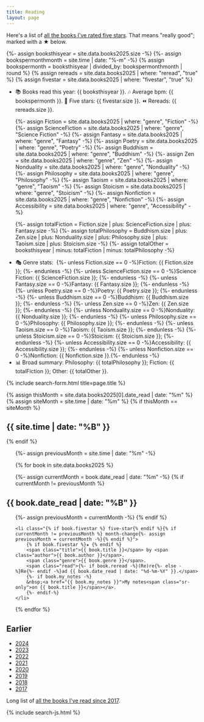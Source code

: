 ```yaml
---
title: Reading
layout: page
---
```


Here's a list of <a href="/reading/five-stars/">all the books I've rated five stars</a>. That means "really good"; marked with a ★ below.

{%- assign booksthisyear = site.data.books2025.size -%}
{%- assign bookspermonthmonth = site.time | date: "%-m" -%}
{% assign bookspermonth = booksthisyear | divided_by: bookspermonthmonth | round %}
{% assign rereads = site.data.books2025 | where: "reread", "true" %}
{% assign fivestar = site.data.books2025 | where: "fivestar", "true" %}

<ul>

<li>
📚 Books read this year: {{ booksthisyear }}. 🎶 Average bpm: {{ bookspermonth }}. 🌟 Five stars: {{ fivestar.size }}. ⏪ Rereads: {{ rereads.size }}.
</li>

{%- assign Fiction = site.data.books2025 | where: "genre", "Fiction" -%}
{%- assign ScienceFiction = site.data.books2025 | where: "genre", "Science Fiction" -%}
{%- assign Fantasy = site.data.books2025 | where: "genre", "Fantasy" -%}
{%- assign Poetry = site.data.books2025 | where: "genre", "Poetry" -%}
{%- assign Buddhism = site.data.books2025 | where: "genre", "Buddhism" -%}
{%- assign Zen = site.data.books2025 | where: "genre", "Zen" -%}
{%- assign Nonduality = site.data.books2025 | where: "genre", "Nonduality" -%}
{%- assign Philosophy = site.data.books2025 | where: "genre", "Philosophy" -%}
{%- assign Taoism = site.data.books2025 | where: "genre", "Taoism" -%}
{%- assign Stoicism = site.data.books2025 | where: "genre", "Stoicism" -%}
{%- assign Nonfiction = site.data.books2025 | where: "genre", "Nonfiction" -%}
{%- assign Accessibility = site.data.books2025 | where: "genre", "Accessibility" -%}

{%- assign totalFiction = Fiction.size | plus: ScienceFiction.size | plus: Fantasy.size -%}
{%- assign totalPhilosophy = Buddhism.size | plus: Zen.size | plus: Nonduality.size | plus: Philosophy.size | plus: Taoism.size | plus: Stoicism.size -%}
{%- assign totalOther = booksthisyear | minus: totalFiction | minus: totalPhilosophy -%}

<li>
🎭 Genre stats:&nbsp;
{%- unless Fiction.size == 0 -%}Fiction: {{ Fiction.size }};&nbsp;{%- endunless -%}
{%- unless ScienceFiction.size == 0 -%}Science Fiction: {{ ScienceFiction.size }};&nbsp;{%- endunless -%}
{%- unless Fantasy.size == 0 -%}Fantasy: {{ Fantasy.size }};&nbsp;{%- endunless -%}
{%- unless Poetry.size == 0 -%}Poetry: {{ Poetry.size }};&nbsp;{%- endunless -%}
{%- unless Buddhism.size == 0 -%}Buddhism: {{ Buddhism.size }};&nbsp;{%- endunless -%}
{%- unless Zen.size == 0 -%}Zen: {{ Zen.size }};&nbsp;{%- endunless -%}
{%- unless Nonduality.size == 0 -%}Nonduality: {{ Nonduality.size }};&nbsp;{%- endunless -%}
{%- unless Philosophy.size == 0 -%}Philosophy: {{ Philosophy.size }};&nbsp;{%- endunless -%}
{%- unless Taoism.size == 0 -%}Taoism: {{ Taoism.size }};&nbsp;{%- endunless -%}
{%- unless Stoicism.size == 0 -%}Stoicism: {{ Stoicism.size }};&nbsp;{%- endunless -%}
{%- unless Accessibility.size == 0 -%}Accessibility: {{ Accessibility.size }};&nbsp;{%- endunless -%}
{%- unless Nonfiction.size == 0 -%}Nonfiction: {{ Nonfiction.size }}.{%- endunless -%}
</li>

<li>
📊 Broad summary: 
Philosophy: {{ totalPhilosophy }};
Fiction: {{ totalFiction }};
Other: {{ totalOther }}.
</li>

</ul>

{% include search-form.html title=page.title %}

{% assign thisMonth = site.data.books2025[0].date_read | date: "%m" %}
{% assign siteMonth = site.time | date: "%m" %}
{% if thisMonth == siteMonth %}
<h2>{{ site.time | date: "%B" }}</h2>
{% endif %}

<ol reversed>
{%- assign previousMonth = site.time | date: "%m" -%}

{% for book in site.data.books2025 %}

{%- assign currentMonth = book.date_read | date: "%m" -%}
{% if currentMonth != previousMonth %}
</ol>

<h2>{{ book.date_read | date: "%B" }}</h2>
<ol reversed>
{%- assign previousMonth = currentMonth -%}
{% endif %}

	<li class="{% if book.fivestar %} five-star{% endif %}{% if currentMonth != previousMonth %} month-change{%- assign previousMonth = currentMonth -%}{% endif %}">
		{% if book.fivestar %}★ {% endif %}
		<span class="title">{{ book.title }}</span> by <span class="author">{{ book.author }}</span>.
		<span class="genre">{{ book.genre }}</span>.
		<span class="read">{%- if book.reread -%}(Re)re{%- else -%}Re{%- endif -%}ad {{ book.date_read | date: "%d-%m-%Y" }}.</span>
		{%- if book.my_notes -%}
		&nbsp;<a href="{{ book.my_notes }}">My notes<span class="sr-only">on {{ book.title }}</span></a>.
		{%- endif-%}
	</li>
{% endfor %}
</ol>

<h2>Earlier</h2>

<ul>
	<li><a href="/reading/2024/">2024</a></li>
	<li><a href="/reading/2023/">2023</a></li>
	<li><a href="/reading/2022/">2022</a></li>
	<li><a href="/reading/2021/">2021</a></li>
	<li><a href="/reading/2020/">2020</a></li>
	<li><a href="/reading/2019/">2019</a></li>
	<li><a href="/reading/2018/">2018</a></li>
	<li><a href="/reading/2017/">2017</a></li>
</ul>

<p>Long list of <a href="/reading/all">all the books I've read since 2017</a>.</p>

{% include search-js.html %}

